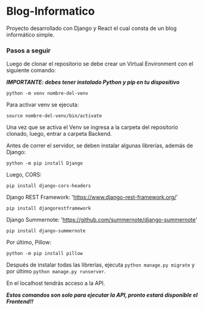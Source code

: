 # Blog-Informatico
Proyecto desarrollado con Django y React el cual consta de un blog informático simple.
### Pasos a seguir
Luego de clonar el repositorio se debe crear un Virtual Environment con el siguiente comando:

***IMPORTANTE: debes tener instalado Python y pip en tu dispositivo***

```
python -m venv nombre-del-venv
```

Para activar venv se ejecuta:
```
source nombre-del-venv/bin/activate
```

Una vez que se activa el Venv se ingresa a la carpeta del repositorio clonado, luego, entrar a carpeta Backend.

Antes de correr el servidor, se deben instalar algunas librerias, además de Django:
```
python -m pip install Django
```
Luego, CORS:
```
pip install django-cors-headers
```
Django REST Framework: 'https://www.django-rest-framework.org/'
```
pip install djangorestframework 
```
Django Summernote: 'https://github.com/summernote/django-summernote'
```
pip install django-summernote 
```
Por último, Pillow:
```
python -m pip install pillow 
```
Después de instalar todas las librerías, ejecuta `python manage.py migrate` y por último `python manage.py runserver`.

En el localhost tendrás acceso a la API.

***Estos comandos son solo para ejecutar la API, pronto estará disponible el Frontend!!***
